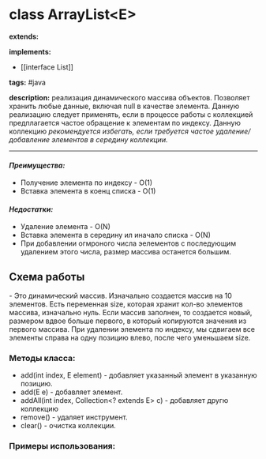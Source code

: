 # class ArrayList\<E>
**extends:** 

**implements:**  
- [[interface List]] 


**tags:** #java

**description:** реализация динамического массива объектов. Позволяет хранить любые данные, включая null в качестве элемента. Данную реализацию следует применять, если в процессе работы с коллекцией предплагается частое обращение к элементам по индексу. Данную коллекцию *рекомендуется избегать, если требуется частое удаление/добавление элементов в середину коллекции.*

---


#### *Преимущества:*
- Получение элемента по индексу - O(1)
- Вставка элемента в коенц списка - O(1)

#### *Недостатки:*
- Удаление элемента - O(N)
- Вставка элемента в середину ил иначало списка - O(N)
- При добавлении огмроного числа эелементов с последующим удалением этого числа, размер массива останется большим.

## Схема работы
\- Это динамический массив. Изначально создается массив на 10 элементов. Есть переменная size, которая хранит кол-во элементов массива, изначально нуль. Если массив заполнен, то создается новый, размером вдвое больше первого, в который копируются значения из первого массива. При удалении элемента по индексу, мы сдвигаем все элементы справа на одну позицию влево, после чего уменьшаем size. 

### Методы класса:
- add(int index, E element) - добавляет указанный элемент в указанную позицию.
- add(E e) - добавляет элемент.
- addAll(int index, Collection\<? extends E> c) - добавляет другю коллекцию 
- remove() - удаляет инструмент.
- clear() - очистка коллекции.

### Примеры использования:
